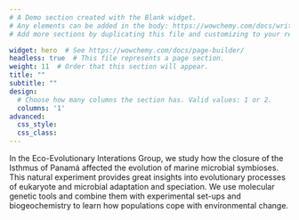 ```yaml
---
# A Demo section created with the Blank widget.
# Any elements can be added in the body: https://wowchemy.com/docs/writing-markdown-latex/
# Add more sections by duplicating this file and customizing to your requirements.

widget: hero  # See https://wowchemy.com/docs/page-builder/
headless: true  # This file represents a page section.
weight: 11  # Order that this section will appear.
title: ""
subtitle: ""
design:
  # Choose how many columns the section has. Valid values: 1 or 2.
  columns: '1'
advanced:
  css_style:
  css_class:
---
```


In the Eco-Evolutionary Interations Group, we study how the closure of the Isthmus of Panamá affected the evolution of marine microbial symbioses. This natural experiment provides great insights into evolutionary processes of eukaryote and microbial adaptation and speciation. We use molecular genetic tools and combine them with experimental set-ups and biogeochemistry to learn how populations cope with environmental change. 
